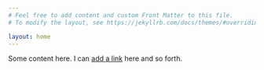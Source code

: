```yaml
---
# Feel free to add content and custom Front Matter to this file.
# To modify the layout, see https://jekyllrb.com/docs/themes/#overriding-theme-defaults

layout: home
---
```



Some content here. I can [add a link](/my-new-url/) here and so forth.
